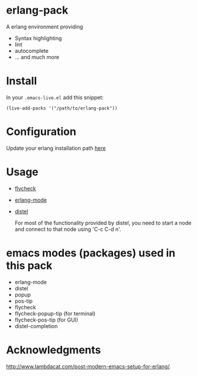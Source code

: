 erlang-pack
=========

A erlang environment providing 

* Syntax highlighting
* lint
* autocomplete
* ... and much more

# Install

In your `.emacs-live.el` add this snippet:
```elisp
(live-add-packs '("/path/to/erlang-pack"))
```

# Configuration

Update your erlang installation path [here](https://github.com/vimalearnest/erlang-pack/blob/master/init.el)


# Usage

* [flycheck](https://www.masteringemacs.org/article/spotlight-flycheck-a-flymake-replacement)
* [erlang-mode](http://erlang.org/doc/apps/tools/erlang_mode_chapter.html)
* [distel](https://github.com/massemanet/distel)

  For most of the functionality provided by distel, you need to start a node and connect to that node using 'C-c C-d n'. 
  
# emacs modes (packages) used in this pack

* erlang-mode
* distel
* popup
* pos-tip
* flycheck
* flycheck-popup-tip (for terminal)
* flycheck-pos-tip (for GUI)
* distel-completion

# Acknowledgments

http://www.lambdacat.com/post-modern-emacs-setup-for-erlang/.
